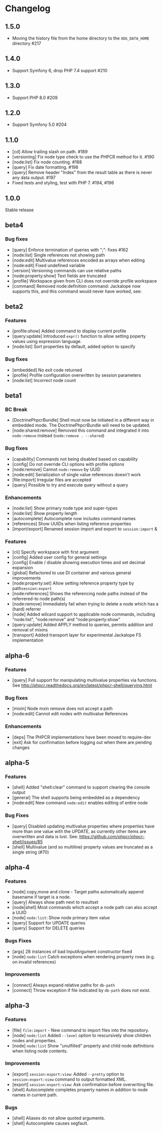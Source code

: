 Changelog
=========

1.5.0
-----

- Moving the history file from the home directory to the `XDG_DATA_HOME` directory #217

1.4.0
-----

- Support Symfony 6, drop PHP 7.4 support #210

1.3.0
-----

- Support PHP 8.0 #209

1.2.0
-----

- Support Symfony 5.0 #204

1.1.0
-----

- [cd] Allow trailing slash on path. #189
- [versioning] Fix node type check to use the PHPCR method for it. #190
- [node:list] Fix node counting. #188
- [query] Fix date formatting. #198
- [query] Remove header "Index" from the result table as there is never any data output. #197
- Fixed tests and styling, test with PHP 7. #194, #196

1.0.0
-----

Stable release

beta4
-----

### Bug fixes

- [query] Enforce termination of queries with ";": fixes #162
- [node:list] Single references not showing path
- [node:edit] Multivalue references encoded as arrays when editing
- [node:edit] Fixed undefined variable
- [version] Versioning commands can use relative paths
- [node:property:show] Text fields are truncated
- [profile] Workspace given from CLI does not override profile workspace
- [command] Removed node:definition command: Jackalope now supports this, and
  this command would never have worked, see:

beta2
-----

### Features

- [profile:show] Added command to display current profile
- [query:update] Introduced `expr()` function to allow setting poperty values using expression language.
- [node:list] Sort properties by default, added option to specify

### Bug fixes

- [embedded] No exit code returned
- [profile] Profile configuration overwritten by session parameters
- [node:list] Incorrect node count

beta1
-----

### BC Break

- [DoctrinePhpcrBundle] Shell must now be initiated in a different way in
  embedded mode. The DoctrinePhpcrBundle will need to be updated.
- [node:shared:remove] Removed this command and integrated it into
  `node:remove` instead (`node:remove . --shared`)

### Bug fixes

- [capability] Commands not being disabled based on capability
- [config] Do not override CLI options with profile options
- [node:remove] Cannot `node:remove` by UUID
- [node:edit] Serialization of single value references doesn't work
- [file:import] Irregular files are accepted
- [query] Possible to try and execute query without a query

### Enhancements

- [node:list] Show primary node type and super-types
- [node:list] Show property length
- [autocomplete] Autocomplete now includes command names
- [references] Show UUIDs when listing reference properties
- [import/export] Renamed session import and export to `session:import` &

### Features

- [cli] Specify workspace with first argument
- [config] Added user config for general settings
- [config] Enable / disable showing execution times and set decimal expansion
- [global] Refactored to use DI container and various general improvements
- [node:property:set] Allow setting reference property type by path`session:export`
- [node:references] Shows the referencing node paths instead of the referrered-to node path(s)
- [node:remove] Immediately fail when trying to delete a node which has a (hard) referrer
- [node] Added wilcard support to applicable node commands, including "node:list", "node:remove" and "node:property:show"
- [query:update] Added APPLY method to queries, permits addition and removal of mixins
- [transport] Added transport layer for experimental Jackalope FS implementation

alpha-6
-------

### Features

- [query] Full support for manipulating multivalue properties via functions.
          See http://phpcr.readthedocs.org/en/latest/phpcr-shell/querying.html

### Bug fixes

- [mixin] Node mxin remove does not accept a path
- [node:edit] Cannot edit nodes with multivalue References

### Enhancements

- [deps] The PHPCR implementations have been moved to require-dev
- [exit] Ask for confirmation before logging out when there are pending changes

alpha-5
-------

### Features

- [shell] Added "shell:clear" command to support clearing the console output
- [general] The shell supports being embedded as a dependency
- [node:edit] New command `node:edit` enables editing of entire node

### Bug Fixes

- [query] Disabled updating multivalue properties where properties have more
          than one value with the UPDATE, as currently other items are overwritten and
          data is lost. See: https://github.com/phpcr/phpcr-shell/issues/85
- [shell] Multivalue (and so multiline) property values are truncated as a single string (#70)

alpha-4
-------

### Features

- [node] copy,move and clone - Target paths automatically append basename if target is a node.
- [query] Always show path next to resultset
- [node|shell] Most commands which accept a node path can also accept a UUID
- [node] `node:list`: Show node primary item value
- [query] Support for UPDATE queries
- [query] Support for DELETE queries

### Bugs Fixes

- [args] 28 instances of bad InputArgument constructor fixed
- [node] `node:list` Catch exceptions when rendering property rows (e.g. on invalid references)

### Improvements

- [connect] Always expand relative paths for `db-path`
- [connect] Throw exception if file indicated by `db-path` does not exist.

alpha-3
-------

### Features

- [file] `file:import` - New command to import files into the repository.
- [node] `node:list` Added `--level` option to rescursively show children nodes and properties.
- [node] `node:list` Show "unulfilled" property and child node definitions when listing node contents.

### Improvements

- [export] `session:export:view`: Added `--pretty` option to `session:export:view` command to output formatted XML.
- [export] `session:export:view`: Ask confirmation before overwriting file.
- [shell] Autocomplete completes property names in addition to node names in current path.

### Bugs

- [shell] Aliases do not allow quoted arguments.
- [shell] Autocomplete causes segfault.
